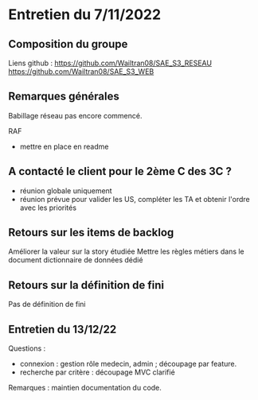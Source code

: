 # Entretien du 7/11/2022

## Composition du groupe

Liens github :
https://github.com/Wailtran08/SAE_S3_RESEAU
https://github.com/Wailtran08/SAE_S3_WEB 

## Remarques générales
Babillage réseau pas encore commencé.

RAF
- mettre en place en readme


## A contacté le client pour le 2ème C des 3C ?
- réunion globale uniquement
- réunion prévue pour valider les US, compléter les TA et obtenir l'ordre avec les priorités


## Retours sur les items de backlog

Améliorer la valeur sur la story étudiée
Mettre les règles métiers dans le document dictionnaire de données dédié



## Retours sur la définition de fini

Pas de définition de fini

 ## Entretien du 13/12/22

 Questions :
 
 - connexion : gestion rôle medecin, admin ; découpage par feature.
 - recherche par critère : découpage MVC clarifié
 
 Remarques : maintien documentation du code.

